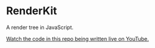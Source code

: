 # RenderKit
A render tree in JavaScript.

[Watch the code in this repo being written live on
YouTube.](https://www.youtube.com/watch?v=VsYbFnucHsU)
